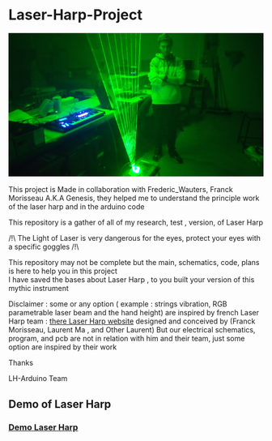 # Laser-Harp-Project
![Laser Harp](https://github.com/M1r3o/Laser-Harp-Project/blob/main/Image%20Archive/IMG_20210120_164140.jpg)


This project is Made in collaboration with Frederic_Wauters, Franck Morisseau A.K.A Genesis, they helped me to understand the principle work of the laser harp and in the arduino code 

 This repository is a gather of all of my research, test , version, of Laser Harp     

/!\ The Light of Laser is very dangerous for the eyes, protect your eyes with a specific goggles /!\  

 This repository may not be complete but the main, schematics, code, plans is here to help you in this project   
 I have saved the bases about Laser Harp , to you built your version of this mythic instrument   

Disclaimer : some or any option ( example : strings vibration, RGB parametrable laser beam and the hand height) 
are inspired by french Laser Harp team : [there Laser Harp website](https://www.harpelaser.com) 
designed and conceived by (Franck Morisseau, Laurent Ma , and Other Laurent) 
But our electrical schematics, program, and pcb are not in relation with him and their team, just some option are inspired by their work 

Thanks 

LH-Arduino Team 

## Demo of Laser Harp
### [Demo Laser Harp](https://youtu.be/7bUMFFDsR9I)




